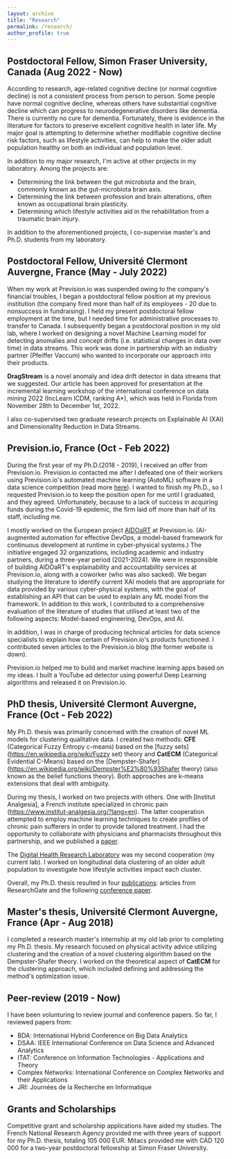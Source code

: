 ```yaml
---
layout: archive
title: "Research"
permalink: /research/
author_profile: true
---
```


Postdoctoral Fellow, Simon Fraser University, Canada (Aug 2022 - Now)
------
According to research, age-related cognitive decline (or normal cognitive decline) is not a consistent process from person to person. Some people have normal cognitive decline, whereas others have substantial cognitive decline which can progress to neurodegenerative disorders like dementia. There is currently no cure for dementia. Fortunately, there is evidence in the literature for factors to preserve excellent cognitive health in later life. My major goal is attempting to determine whether modifiable cognitive decline risk factors, such as lifestyle activities, can help to make the older adult population healthy on both an individual and population level.

In addition to my major research, I'm active at other projects in my laboratory. Among the projects are:
- Determining the link between the gut microbiota and the brain, commonly known as the gut-microbiota brain axis.
- Determining the link between profession and brain alterations, often known as occupational brain plasticity.
- Determining which lifestyle activities aid in the rehabilitation from a traumatic brain injury.

In addition to the aforementioned projects, I co-supervise master's and Ph.D. students from my laboratory.

Postdoctoral Fellow, Université Clermont Auvergne, France (May - July 2022)
------
When my work at Prevision.io was suspended owing to the company's financial troubles, I began a postdoctoral fellow position at my previous institution (the company fired more than half of its employees - 20 due to nonsuccess in fundraising). I held my present postdoctoral fellow employment at the time, but I needed time for administrative processes to transfer to Canada. I subsequently began a postdoctoral position in my old lab, where I worked on designing a novel Machine Learning model for detecting anomalies and concept drifts (i.e. statistical changes in data over time) in data streams. This work was done in partnership with an industry partner (Pfeiffer Vaccum) who wanted to incorporate our approach into their products.

**DragStream** is a novel anomaly and idea drift detector in data streams that we suggested. Our article has been approved for presentation at the incremental learning workshop of the international conference on data mining 2022 (IncLearn ICDM, ranking A*), which was held in Florida from November 28th to December 1st, 2022.

I also co-supervised two graduate research projects on Explainable AI (XAI) and Dimensionality Reduction in Data Streams.

Prevision.io, France (Oct - Feb 2022)
------
During the first year of my Ph.D.(2018 - 2019), I received an offer from Prevision.io. Prevision.io contacted me after I defeated one of their workers using Prevision.io's automated machine learning (AutoML) software in a data science competition (read more [here](https://abdjiber.github.io/posts/2019/07/data-science-follow-up)). I wanted to finish my Ph.D., so I requested Prevision.io to keep the position open for me until I graduated, and they agreed. Unfortunately, because to a lack of success in acquiring funds during the Covid-19 epidemic, the firm laid off more than half of its staff, including me.

I mostly worked on the European project [AIDOaRT](https://www.aidoart.eu/) at Prevision.io. (AI-augmented automation for effective DevOps, a model-based framework for continuous development at runtime in cyber-physical systems.) The initiative engaged 32 organizations, including academic and industry partners, during a three-year period (2021-2024). We were in responsible of building AIDOaRT's explainability and accountability services at Prevision.io, along with a coworker (who was also sacked). We began studying the literature to identify current XAI models that are appropriate for data provided by various cyber-physical systems, with the goal of establishing an API that can be used to explain any ML model from the framework. In addition to this work, I contributed to a comprehensive evaluation of the literature of studies that utilised at least two of the following aspects: Model-based engineering, DevOps, and AI.

In addition, I was in charge of producing technical articles for data science specialists to explain how certain of Prevision.io's products functioned. I contributed seven articles to the Prevision.io blog (the former website is down).

Prevision.io helped me to build and market machine learning apps based on my ideas. I built a YouTube ad detector using powerful Deep Learning algorithms and released it on Prevision.io.

PhD thesis, Université Clermont Auvergne, France (Oct - Feb 2022)
------
My Ph.D. thesis was primarily concerned with the creation of novel ML models for clustering qualitative data. I created two methods: **CFE** (Categorical Fuzzy Entropy c-means) based on the [fuzzy sets](https://en.wikipedia.org/wiki/Fuzzy set) theory and **CatECM** (Categorical Evidential C-Means) based on the [Dempster-Shafer](https://en.wikipedia.org/wiki/Dempster%E2%80%93Shafer theory) (also known as the belief functions theory). Both approaches are k-means extensions that deal with ambiguity.

During my thesis, I worked on two projects with others. One with [Institut Analgesia], a French institute specialized in chronic pain (https://www.institut-analgesia.org/?lang=en). The latter cooperation attempted to employ machine learning techniques to create profiles of chronic pain sufferers in order to provide tailored treatment. I had the opportunity to collaborate with physicians and pharmacists throughout this partnership, and we published a [paper](https://formative.jmir.org/2022/3/e30052).

The [Digital Health Research Laboratory](https://computationalgeronneuroscience.iat.sfu.ca/) was my second cooperation (my current lab). I worked on longitudinal data clustering of an older adult population to investigate how lifestyle activities impact each cluster.

Overall, my Ph.D. thesis resulted in four [publications](https://www.researchgate.net/profile/Abdoul-Jalil-Djiberou-Mahamadou): articles from ResearchGate and the following [conference paper](https://editions-rnti.fr/?inprocid=1002697).

Master's thesis, Université Clermont Auvergne, France (Apr - Aug 2018)
------
I completed a research master's internship at my old lab prior to completing my Ph.D. thesis. My research focused on physical activity advice utilizing clustering and the creation of a novel clustering algorithm based on the Dempster-Shafer theory. I worked on the theoretical aspect of **CatECM** for the clustering approach, which included defining and addressing the method's optimization issue.

Peer-review (2019 - Now)
------
I have been volunturing to review journal and conference papers. So far, I reviewed papers from:
- BDA: International Hybrid Conference on Big Data Analytics
- DSAA: IEEE International Conference on Data Science and Advanced Analytics
- ITAT: Conference on Information Technologies - Applications and Theory
- Complex Networks: International Conference on Complex Networks and their Applications 
- JRI: Journées de la Recherche en Informatique

Grants and Scholarships
------
Competitive grant and scholarship applications have aided my studies. The French National Research Agency provided me with three years of support for my Ph.D. thesis, totaling 105 000 EUR. Mitacs provided me with CAD 120 000 for a two-year postdoctoral fellowship at Simon Fraser University.
